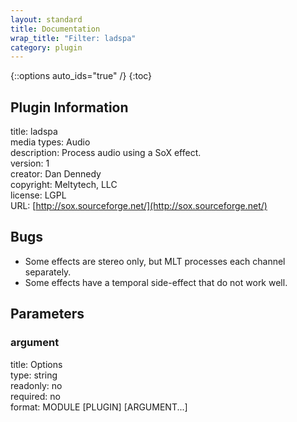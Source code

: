 ```yaml
---
layout: standard
title: Documentation
wrap_title: "Filter: ladspa"
category: plugin
---
```

{::options auto_ids="true" /}
{:toc}

## Plugin Information

title: ladspa  
media types:
Audio  
description: Process audio using a SoX effect.  
version: 1  
creator: Dan Dennedy  
copyright: Meltytech, LLC  
license: LGPL  
URL: [http://sox.sourceforge.net/](http://sox.sourceforge.net/)  

## Bugs

* Some effects are stereo only, but MLT processes each channel separately.
* Some effects have a temporal side-effect that do not work well.

## Parameters

### argument

title: Options    
type: string  
readonly: no  
required: no  
format: MODULE [PLUGIN] [ARGUMENT...]  


